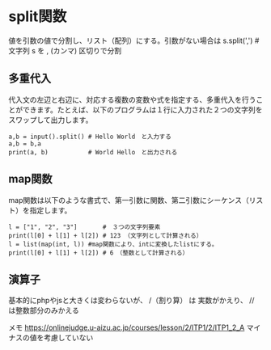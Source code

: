 # split関数
値を引数の値で分割し、リスト（配列）にする。引数がない場合は
s.split(',') # 文字列 s を , (カンマ) 区切りで分割

## 多重代入
代入文の左辺と右辺に、対応する複数の変数や式を指定する、多重代入を行うことができます。たとえば、以下のプログラムは１行に入力された２つの文字列をスワップして出力します。 

```
a,b = input().split() # Hello World　と入力する
a,b = b,a
print(a, b)           # World Hello　と出力される
```

## map関数
 map関数は以下のような書式で、第一引数に関数、第二引数にシーケンス（リスト）を指定します。 
 
 ```
 l = ["1", "2", "3"]       #　３つの文字列要素
print(l[0] + l[1] + l[2]) # 123 （文字列として計算される）
l = list(map(int, l)) #map関数により、intに変換したlistにする。 
print(l[0] + l[1] + l[2]) # 6　（整数として計算される）
 ```
 
 ## 演算子
 基本的にphpやjsと大きくは変わらないが、
 /（割り算） は 実数がかえり、 // は整数部分のみかえる


メモ
https://onlinejudge.u-aizu.ac.jp/courses/lesson/2/ITP1/2/ITP1_2_A
マイナスの値を考慮していない
